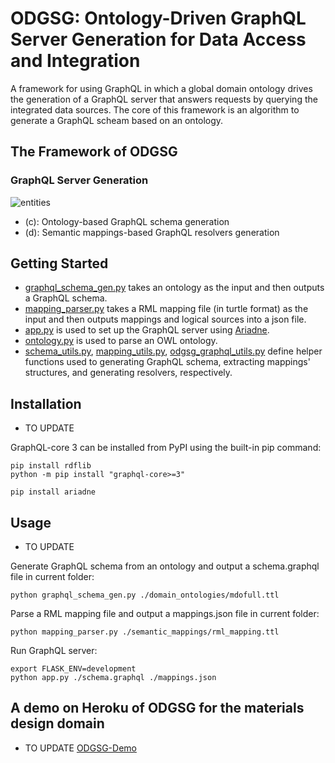 # ODGSG: Ontology-Driven GraphQL Server Generation for Data Access and Integration
A framework for using GraphQL in which a global domain ontology drives the generation of a GraphQL server that answers requests by querying the integrated data sources. The core of this framework is an algorithm to generate a GraphQL scheam based on an ontology.

## The Framework of ODGSG
### GraphQL Server Generation
![entities](https://huanyu-li.github.io/figures/odgsg/generic-framework.png "The framework of ODGSG")

* (c): Ontology-based GraphQL schema generation
* (d): Semantic mappings-based GraphQL resolvers generation


## Getting Started

* [graphql_schema_gen.py](https://github.com/huanyu-li/ODGSG/blob/main/graphql_schema_gen.py) takes an ontology as the input and then outputs a GraphQL schema.
* [mapping_parser.py](https://github.com/huanyu-li/ODGSG/blob/main/mapping_parser.py) takes a RML mapping file (in turtle format) as the input and then outputs mappings and logical sources into a json file.
* [app.py](https://github.com/huanyu-li/ODGSG/blob/main/app.py) is used to set up the GraphQL server using [Ariadne](https://ariadnegraphql.org).
* [ontology.py](https://github.com/huanyu-li/ODGSG/blob/main/ontology.py) is used to parse an OWL ontology.
* [schema_utils.py](https://github.com/huanyu-li/ODGSG/blob/main/schema_utils.py), [mapping_utils.py](https://github.com/huanyu-li/ODGSG/blob/main/mapping_utils.py), [odgsg_graphql_utils.py](https://github.com/huanyu-li/ODGSG/blob/main/odgsg_graphql_utils.py) define helper functions used to generating GraphQL schema, extracting mappings' structures, and generating resolvers, respectively.

## Installation

* TO UPDATE

GraphQL-core 3 can be installed from PyPI using the built-in pip command:
	
	pip install rdflib
    python -m pip install "graphql-core>=3"

    pip install ariadne

## Usage

* TO UPDATE

Generate GraphQL schema from an ontology and output a schema.graphql file in current folder:

	python graphql_schema_gen.py ./domain_ontologies/mdofull.ttl

Parse a RML mapping file and output a mappings.json file in current folder:

	python mapping_parser.py ./semantic_mappings/rml_mapping.ttl

Run GraphQL server:

	export FLASK_ENV=development
	python app.py ./schema.graphql ./mappings.json


## A demo on Heroku of ODGSG for the materials design domain
* TO UPDATE
[ODGSG-Demo](https://odgsg-demo.herokuapp.com)
